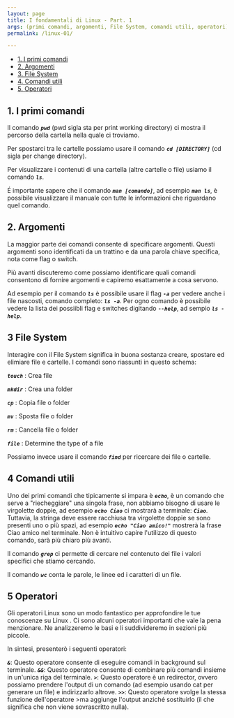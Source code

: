 ```yaml
---
layout: page
title: I fondamentali di Linux - Part. 1
args: (primi comandi, argomenti, File System, comandi utili, operatori)
permalink: /linux-01/

---
```


- [1. I primi comandi](#1-i-primi-comandi)
- [2. Argomenti](#2-argomenti)
- [3. File System](#3-file-system)
- [4. Comandi utili](#4-comandi-utili)
- [5. Operatori](#5-operatori)


## 1. I primi comandi

Il comando ***`pwd`*** (pwd sigla sta per print working directory) ci mostra il percorso della cartella nella quale ci troviamo.

Per spostarci tra le cartelle possiamo usare il comando ***`cd [DIRECTORY]`*** (cd sigla per change directory).

Per visualizzare i contenuti di una cartella (altre cartelle o file) usiamo il comando ***`ls`***.

É importante sapere che il comando ***`man [comando]`***, ad esempio ***`man ls`***, è possibile visualizzare il manuale con tutte le informazioni che riguardano quel comando.

## 2. Argomenti

La maggior parte dei comandi consente di specificare argomenti. Questi argomenti sono identificati da un trattino e da una parola chiave specifica, nota come flag o switch.

Più avanti discuteremo come possiamo identificare quali comandi consentono di fornire argomenti e capiremo esattamente a cosa servono.

Ad esempio per il comando ***`ls`*** è possibile usare il flag ***`-a`*** per vedere anche i file nascosti, comando completo: ***`ls -a`***. Per ogno comando è possibile vedere la lista dei possiibli flag e switches digitando ***`--help`***, ad sempio ***`ls -help`***. 

## 3 File System

Interagire con il File System significa in buona sostanza creare, spostare ed elimiare file e cartelle.
I comandi sono riassunti in questo schema:

***`touch`***	:	Crea file

***`mkdir`***	: Crea una folder

***`cp`***	:	Copia file o folder

***`mv`***	:	Sposta file o folder

***`rm`***	:	Cancella file o folder

***`file`***	:	Determine the type of a file

Possiamo invece usare il comando ***`find`*** per ricercare dei file o cartelle.

## 4 Comandi utili

Uno dei primi comandi che tipicamente si impara è  ***`echo`***, è un comando che serve a  "riecheggiare" una singola frase, non abbiamo bisogno di usare le virgolette doppie, ad esempio  ***`echo Ciao`*** ci mostrarà a terminale:  ***`Ciao`***. Tuttavia, la stringa deve essere racchiusa tra virgolette doppie se sono presenti uno o più spazi, ad esempio ***`echo "Ciao amico!"`*** mostrerà la frase Ciao amico nel terminale. Non è intuitivo capire l'utilizzo di questo comando, sarà più chiaro più avanti.

Il comando ***`grep`*** ci permette di cercare nel contenuto dei file i valori specifici che stiamo cercando.

Il comando ***`wc`*** conta le parole, le linee ed i caratteri di un file.

## 5 Operatori
Gli operatori Linux sono un modo fantastico per approfondire le tue conoscenze su Linux . Ci sono alcuni operatori importanti che vale la pena menzionare. Ne analizzeremo le basi e li suddivideremo in sezioni più piccole.

In sintesi, presenterò i seguenti operatori:

***`&`***: Questo operatore consente di eseguire comandi in background sul terminale.
***`&&`***:	Questo operatore consente di combinare più comandi insieme in un'unica riga del terminale.
***`>`***: Questo operatore è un redirector, ovvero possiamo prendere l'output di un comando (ad esempio usando cat per generare un file) e indirizzarlo altrove.
***`>>`***: Questo operatore svolge la stessa funzione dell'operatore >ma aggiunge l'output anziché sostituirlo (il che significa che non viene sovrascritto nulla).

